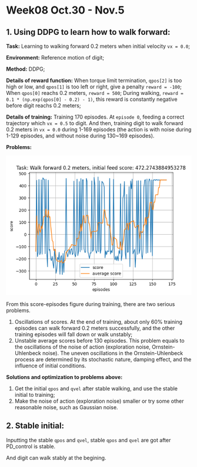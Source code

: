 # Week08 Oct.30 - Nov.5

## 1. Using DDPG to learn how to walk forward:

**Task:** Learning to walking forward 0.2 meters when initial velocity `vx = 0.0`;

**Environment:** Reference motion of digit;

**Method:** DDPG;

**Details of reward function:** When torque limit termination, `qpos[2]` is too high or low, and `qpos[1]` is too left or right, give a penalty `reward = -100`; When `qpos[0]` reachs 0.2 meters, `reward = 500`; During walking, `reward = 0.1 * (np.exp(qpos[0] - 0.2) - 1)`, this reward is constantly negative before digit reachs 0.2 meters;

**Details of training:** Training 170 episodes. At `episode 0`, feeding a correct trajectory which `vx = 0.5` to digit. And then, training digit to walk forward 0.2 meters in `vx = 0.0` during 1-169 episodes (the action is with noise during 1-129 episodes, and without noise during 130~169 episodes).

**Problems:** 

![image1](https://github.com/mingxiaomichael/Digit-RL/blob/main/Weekly%20Summary/DDPG_170episodes.png)

From this score-episodes figure during training, there are two serious problems.
1. Oscillations of scores. At the end of training, about only 60% training episodes can walk forward 0.2 meters successfully, and the other training episodes will fall down or walk unstably;
2. Unstable average scores before 130 episodes. This problem equals to the oscillations of the noise of action (exploration noise, Ornstein-Uhlenbeck noise). The uneven oscillations in the Ornstein-Uhlenbeck process are determined by its stochastic nature, damping effect, and the influence of initial conditions.

**Solutions and optimization to problems above:** 
1. Get the initial `qpos` and `qvel` after stable walking, and use the stable initial to training;
2. Make the noise of action (exploration noise) smaller or try some other reasonable noise, such as Gaussian noise.

## 2. Stable initial:

Inputting the stable `qpos` and `qvel`, stable `qpos` and `qvel` are got after PD_control is stable. 

And digit can walk stably at the begining.